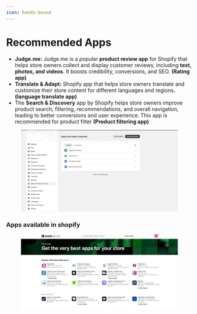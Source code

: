 ```yaml
---
icon: hands-bound
---
```


# Recommended Apps

* **Judge.me:** Judge.me is a popular **product review app** for Shopify that helps store owners collect and display customer reviews, including **text, photos, and videos**. It boosts credibility, conversions, and SEO. **(Rating app)**
* **Translate & Adapt:** Shopify app that helps store owners translate and customize their store content for different languages and region&#x73;**.(language translate app)**
* The **Search & Discovery** app by Shopify helps store owners improve product search, filtering, recommendations, and overall navigation, leading to better conversions and user experience. This app is recommended for product filter **(Product filtering app)**

<figure><img src="../.gitbook/assets/review3.png" alt=""><figcaption></figcaption></figure>

### Apps available in shopify

<figure><img src="../.gitbook/assets/apps.png" alt=""><figcaption></figcaption></figure>

